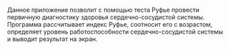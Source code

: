 Данное приложение позволит с помощью теста Руфье провести первичную диагностику здоровья сердечно-сосудистой системы.
Программа рассчитывает индекс Руфье, соотносит его с возрастом, определяет уровень работоспособности сердечно-сосудистой системы и выводит результат на экран.
